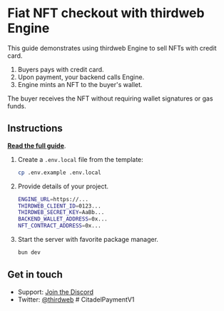 # Fiat NFT checkout with thirdweb Engine

This guide demonstrates using thirdweb Engine to sell NFTs with credit card.

1. Buyers pays with credit card.
1. Upon payment, your backend calls Engine.
1. Engine mints an NFT to the buyer's wallet.

The buyer receives the NFT without requiring wallet signatures or gas funds.

## Instructions

[**Read the full guide**](https://portal.thirdweb.com/guides/engine/fiat-nft-checkout).

1. Create a `.env.local` file from the template:
   ```bash
   cp .env.example .env.local
   ```
1. Provide details of your project.
   ```bash
   ENGINE_URL=https://...
   THIRDWEB_CLIENT_ID=0123...
   THIRDWEB_SECRET_KEY=AaBb...
   BACKEND_WALLET_ADDRESS=0x...
   NFT_CONTRACT_ADDRESS=0x...
   ```
1. Start the server with favorite package manager.
   ```bash
   bun dev
   ```

## Get in touch

- Support: [Join the Discord](https://discord.gg/thirdweb)
- Twitter: [@thirdweb](https://twitter.com/thirdweb)
#   C i t a d e l P a y m e n t V 1  
 